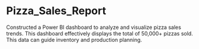 # Pizza_Sales_Report
Constructed a Power BI dashboard to analyze and visualize pizza sales trends.
This dashboard effectively displays the total of 50,000+ pizzas sold. This data can guide inventory and production planning.
